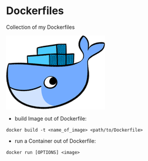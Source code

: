 # Dockerfiles

Collection of my Dockerfiles 

![alt text](img/docker_whale.png)


* build Image out of Dockerfile:

```
docker build -t <name_of_image> <path/to/Dockerfile>
```


* run a Container out of Dockerfile:

```
docker run [OPTIONS] <image>
```
